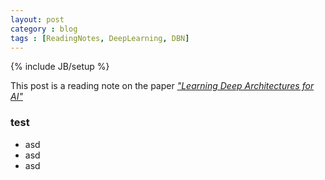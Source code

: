 ```yaml
---
layout: post
category : blog
tags : [ReadingNotes, DeepLearning, DBN]
---
```

{% include JB/setup %}

This post is a reading note on the paper <a href="http://www.iro.umontreal.ca/~lisa/pointeurs/TR1312.pdf" target="_blank">*"Learning Deep Architectures for AI"*</a>

<!--more-->
### test
- asd
- asd
- asd

